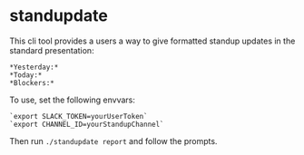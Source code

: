 # standupdate
This cli tool provides a users a way to give formatted standup updates in the standard presentation:

    *Yesterday:*
    *Today:*
    *Blockers:*

To use, set the following envvars:

    `export SLACK_TOKEN=yourUserToken`
    `export CHANNEL_ID=yourStandupChannel`

Then run `./standupdate report` and follow the prompts.
